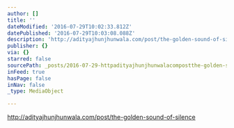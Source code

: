 ```yaml
---
author: []
title: ''
dateModified: '2016-07-29T10:02:33.812Z'
datePublished: '2016-07-29T10:03:08.088Z'
description: 'http://adityajhunjhunwala.com/post/the-golden-sound-of-silence'
publisher: {}
via: {}
starred: false
sourcePath: _posts/2016-07-29-httpadityajhunjhunwalacompostthe-golden-sound-of-silen.md
inFeed: true
hasPage: false
inNav: false
_type: MediaObject

---
```

http://adityajhunjhunwala.com/post/the-golden-sound-of-silence